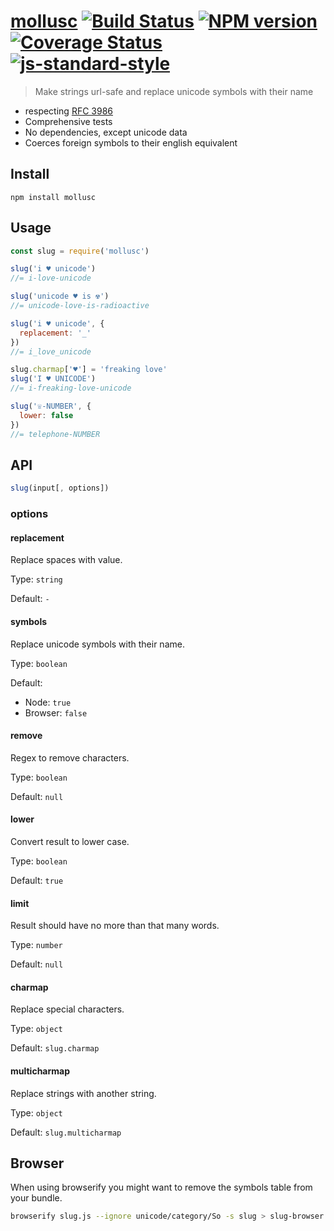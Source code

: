 # [mollusc](https://github.com/Zertz/mollusc) [![Build Status](https://travis-ci.org/Zertz/mollusc.svg?branch=master)](https://travis-ci.org/Zertz/mollusc) [![NPM version](https://badge.fury.io/js/mollusc.png)](http://badge.fury.io/js/mollusc) [![Coverage Status](https://coveralls.io/repos/github/Zertz/mollusc/badge.svg?branch=master)](https://coveralls.io/github/Zertz/mollusc?branch=master) [![js-standard-style](https://img.shields.io/badge/code%20style-standard-brightgreen.svg?style=flat)](https://github.com/feross/standard)

> Make strings url-safe and replace unicode symbols with their name

- respecting [RFC 3986](https://tools.ietf.org/html/rfc3986)
- Comprehensive tests
- No dependencies, except unicode data
- Coerces foreign symbols to their english equivalent

## Install

```
npm install mollusc
```

## Usage

```js
const slug = require('mollusc')

slug('i ♥ unicode')
//= i-love-unicode

slug('unicode ♥ is ☢')
//= unicode-love-is-radioactive

slug('i ♥ unicode', {
  replacement: '_'
})
//= i_love_unicode

slug.charmap['♥'] = 'freaking love'
slug('I ♥ UNICODE')
//= i-freaking-love-unicode

slug('☏-NUMBER', {
  lower: false
})
//= telephone-NUMBER
```

## API

```js
slug(input[, options])
```

### options

#### replacement

Replace spaces with value.

Type: `string`

Default: `-`

#### symbols

Replace unicode symbols with their name.

Type: `boolean`

Default:
- Node: `true`
- Browser: `false`

#### remove

Regex to remove characters.

Type: `boolean`

Default: `null`

#### lower

Convert result to lower case.

Type: `boolean`

Default: `true`

#### limit

Result should have no more than that many words.

Type: `number`

Default: `null`

#### charmap

Replace special characters.

Type: `object`

Default: `slug.charmap`

#### multicharmap

Replace strings with another string.

Type: `object`

Default: `slug.multicharmap`

## Browser

When using browserify you might want to remove the symbols table from your bundle.

```bash
browserify slug.js --ignore unicode/category/So -s slug > slug-browser.js
```
